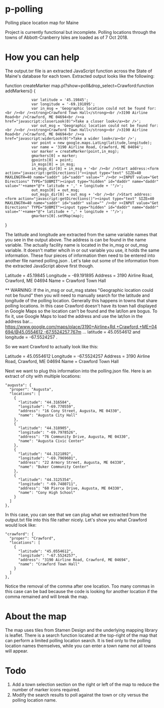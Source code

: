 # p-polling
Polling place location map for Maine

Project is currently functional but incomplete. Polling locations through the towns of Abbott-Cranberry Isles are loaded as of 7 Oct 2018.

# How you can help

The output.txr file is an extracted JavaScript function across the State of Maine's database for each town. Extracted output looks like the following:

   function createMarker map.pl?show=poll&drop_select=Crawford:function addMarkers()
      {
              
              
                var latitude = '45.19845';
                var longitude = '-69.191895';
                var in_msg = 'Geographic location could not be found for: <br /><br /><strong>Crawford Town Hall</strong><br />3190 Airline Road<br />Crawford, ME 04694<br /><a href="javascript:closerLook(0)">Take a closer look</a><br />';
                var out_msg = 'Geographic location could not be found for: <br /><br /><strong>Crawford Town Hall</strong><br />3190 Airline Road<br />Crawford, ME 04694<br /><a href="javascript:widerLook(0)">Take a wider look</a><br />';
                var point = new google.maps.LatLng(latitude,longitude);
                var name = '3190 Airline Road, Crawford, ME 04694';
                var marker = createMarker(point,in_msg);
                gmarkers[0] = marker;
                gpoints[0] = point;
                in_msgs[0] = in_msg;
                in_msgs_dir[0] = in_msg + '<br /><br />Start address:<form action="javascript:getDirections()"><input type="text" SIZE=40 MAXLENGTH=40 name="saddr" id="saddr" value="" /><br ><INPUT value="Get Directions" TYPE="SUBMIT"><input type="hidden" id="daddr" name="daddr" value="'+name+"@"+ latitude + ',' + longitude + '"/>';
                out_msgs[0] = out_msg;
                out_msgs_dir[0] = out_msg + '<br /><br />Start address:<form action="javascript:getDirections()"><input type="text" SIZE=40 MAXLENGTH=40 name="saddr" id="saddr" value="" /><br ><INPUT value="Get Directions" TYPE="SUBMIT"><input type="hidden" id="daddr" name="daddr" value="'+name+"@"+ latitude + ',' + longitude + '"/>';
                gmarkers[0].setMap(map);
              
              
              
   }
   
The latitude and longitude are extracted from the same variable names that you see in the output above. The address is can be found in the name variable. The actually facility name is located in the in_msg or out_msg variable. It doesn't matter whcih in or out variable you use, it holds the same information. These four pieces of information then need to be entered into another file named polling.json . Let's take out some of the information from the extracted JavaScript above first though.

Latitude = 45.19845 
Longitude = -69.191895
Address = 3190 Airline Road, Crawford, ME 04694
Name = Crawford Town Hall

** WARNING: If the in_msg or out_msg states "Geographic location could not be found" then you will need to manually search for the latitude and longitude of the polling location. Generally this happens in towns that share polling locations. In this case Crawford doesn't have its town hall displayed in Google Maps so the location can't be found and the lat/lon are bogus. To fix it, use Google Maps to load the address and use the lat/lon in the address bar... https://www.google.com/maps/place/3190+Airline+Rd,+Crawford,+ME+04694/@45.0554612,-67.5524257,767m ... latitude = 45.0554612 and longitude = -67.5524257 .

So we want Crawford to actually look like this:

Latitude = 45.0554612 
Longitude = -67.5524257
Address = 3190 Airline Road, Crawford, ME 04694
Name = Crawford Town Hall

Next we want to plug this information into the polling.json file. Here is an extract of city with multiple locations:

	"augusta": {
      "proper": "Augusta",
      "locations": [
        {
          "latitude": "44.316584",
          "longitude": "-69.770559",
          "address": "16 Cony Street, Augusta, ME 04330",
          "name": "Augusta City Hall"
        },
		{
		  "latitude": "44.318905",
		  "longitude": "-69.7978526",
		  "address": "76 Community Drive, Augusta, ME 04330",
		  "name": "Augusta Civic Center"
		},
		{
		  "latitude": "44.3121892",
		  "longitude": "-69.7969601",
		  "address": "22 Armory Street, Augusta, ME 04330",
		  "name": "Buker Community Center"
		},
		{
		  "latitude": "44.3125354",
		  "longitude": "-69.7480711",
		  "address": "60 Pierce Drive, Augusta, ME 04330",
		  "name": "Cony High School"
		}
      ]
    },
	
In this case, you can see that we can plug what we extracted from the output.txt file into this file rather nicely. Let's show you what Crawford would look like:

	"crawford": {
      "proper": "Crawford",
      "locations": [
        {
          "latitude": "45.0554612",
          "longitude": "-67.5524257",
          "address": "3190 Airline Road, Crawford, ME 04694",
          "name": "Crawford Town Hall"
        }
      ]
    },

Notice the removal of the comma after one location. Too many commas in this case can be bad because the code is looking for another location if the comma remained and will break the map.

# About the map
The map uses tiles from Stamen Design and the underlying mapping library is leaflet. There is a search function located at the top-right of the map that can perform a limited polling location search. It is tied only to the polling location names themselves, while you can enter a town name not all towns will appear.

# Todo
1. Add a town selection section on the right or left of the map to reduce the number of marker icons required.
2. Modify the search results to poll against the town or city versus the polling location name.